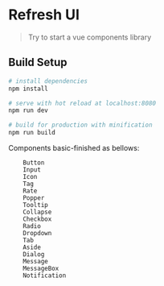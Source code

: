 # Refresh UI

> Try to start a vue components library

## Build Setup

``` bash
# install dependencies
npm install

# serve with hot reload at localhost:8080
npm run dev

# build for production with minification
npm run build

```
Components basic-finished as bellows:
```
    Button
    Input
    Icon
    Tag
    Rate
    Popper
    Tooltip
    Collapse
    Checkbox
    Radio
    Dropdown
    Tab
    Aside
    Dialog
    Message
    MessageBox
    Notification
```